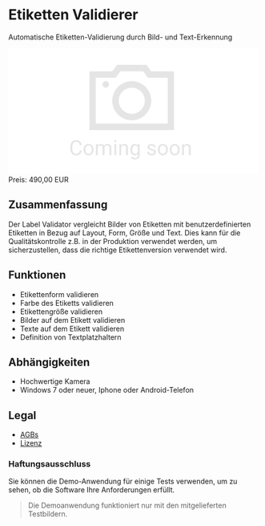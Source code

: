 # Etiketten Validierer

Automatische Etiketten-Validierung durch Bild- und Text-Erkennung

<div class="splash">
    <img alt="Splash" src="/tpl/img/placeholder_splash.png">
    <div class="price">Preis: 490,00 EUR</div>
    <div class="purchase">
        <!--<a class="button" href="#">Demo</a>
        <a class="button" href="#">Buy</a>-->
    </div>
</div>

## Zusammenfassung

Der Label Validator vergleicht Bilder von Etiketten mit benutzerdefinierten Etiketten in Bezug auf Layout, Form, Größe und Text. Dies kann für die Qualitätskontrolle z.B. in der Produktion verwendet werden, um sicherzustellen, dass die richtige Etikettenversion verwendet wird.

## Funktionen

* Etikettenform validieren
* Farbe des Etiketts validieren
* Etikettengröße validieren
* Bilder auf dem Etikett validieren
* Texte auf dem Etikett validieren
* Definition von Textplatzhaltern

## Abhängigkeiten

* Hochwertige Kamera
* Windows 7 oder neuer, Iphone oder Android-Telefon

## Legal

* [AGBs](/de/terms)
* [Lizenz](https://github.com/Karaka-Management/LabelValidatorApp/blob/master/LICENSE.txt)

### Haftungsausschluss

Sie können die Demo-Anwendung für einige Tests verwenden, um zu sehen, ob die Software Ihre Anforderungen erfüllt.

> Die Demoanwendung funktioniert nur mit den mitgelieferten Testbildern.

